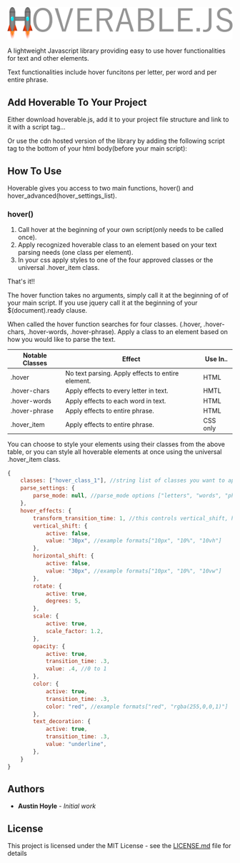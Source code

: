 ![Hoverable.JS](/hoverable.js-small.png?raw=true "Title")

A lightweight Javascript library providing easy to use hover functionalities for text and other elements.

Text functionalities include hover funcitons per letter, per word and per entire phrase.

## Add Hoverable To Your Project

Either download hoverable.js, add it to your project file structure and link to it with a script tag...  

Or use the cdn hosted version of the library by adding the following script tag to the bottom of your html body(before your main script): <script src="https://cdn.jsdelivr.net/gh/Austin-Hoyle/hoverable.js@v0.90/hoverable.js"></script>




## How To Use

Hoverable gives you access to two main functions,  hover() and hover_advanced(hover_settings_list).

### hover()

1. Call hover at the beginning of your own script(only needs to be called once).
2. Apply recognized hoverable class to an element based on your text parsing needs (one class per element).
3. In your css apply styles to one of the four approved classes or the universal .hover_item class.

That's it!!

The hover function takes no arguments, simply call it at the beginning of of your main script.  If you use jquery call it at the beginning of your $(document).ready clause.

When called the hover function searches for four classes. (.hover, .hover-chars, .hover-words, .hover-phrase).  Apply a class to an element based on how you would like to parse the text.

| Notable Classes| Effect        |Use In..|
| ------------- | ------------- |-----|
| .hover        | No text parsing. Apply effects to entire element. |HTML|
| .hover-chars  | Apply effects to every letter in text.  |HMTL|
| .hover-words  | Apply effects to each word in text.  |HTML|
| .hover-phrase | Apply effects to entire phrase.  |HTML|
| .hover_item | Apply effects to entire phrase.  |CSS only|

You can choose to style your elements using their classes from the above table, or you can style all hoverable elements at once using the universal .hover_item class.




```javascript
{
    classes: ["hover_class_1"], //string list of classes you want to apply these effects to
    parse_settings: {
        parse_mode: null, //parse_mode options ["letters", "words", "phrase"] leave null for no text parsing(images/divs etc.)
    },
    hover_effects: {
        transform_transition_time: 1, //this controls vertical_shift, horizontal_shift, rotate and scale (all transform properties)
        vertical_shift: {
            active: false,
            value: "30px", //example formats["10px", "10%", "10vh"]
        },
        horizontal_shift: {
            active: false,
            value: "30px", //example formats["10px", "10%", "10vw"]
        },
        rotate: {
            active: true,
            degrees: 5,
        },
        scale: {
            active: true,
            scale_factor: 1.2,
        },
        opacity: {
            active: true,
            transition_time: .3,
            value: .4, //0 to 1
        },
        color: {
            active: true,
            transition_time: .3,
            color: "red", //example formats["red", "rgba(255,0,0,1)"]
        },
        text_decoration: {
            active: true,
            transition_time: .3,
            value: "underline",
        },
    }
}
```





## Authors

* **Austin Hoyle** - *Initial work*

## License

This project is licensed under the MIT License - see the [LICENSE.md](LICENSE.md) file for details

